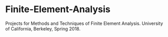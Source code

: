 # Finite-Element-Analysis
Projects for Methods and Techniques of Finite Element Analysis. University of California, Berkeley, Spring 2018. 
